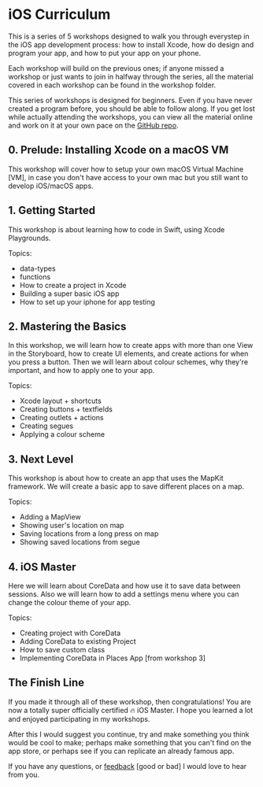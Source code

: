 # **iOS Curriculum**

This is a series of 5 workshops designed to walk you through everystep in the iOS app development process: how to install Xcode, how do design and program your app, and how to put your app on your phone.

Each workshop will build on the previous ones; if anyone missed a workshop or just wants to join in halfway through the series, all the material covered in each workshop can be found in the workshop folder.

This series of workshops is designed for beginners. Even if you have never created a program before, you should be able to follow along. If you get lost while actually attending the workshops, you can view all the material online and work on it at your own pace on the [GitHub repo](github.com/riconaranjo/iOS-Curriculum/tree/master).

## **0. Prelude: Installing Xcode on a macOS VM**

This workshop will cover how to setup your own macOS Virtual Machine [VM], in case you don't have access to your own mac but you still want to develop iOS/macOS apps.

## **1. Getting Started**

This workshop is about learning how to code in Swift, using Xcode Playgrounds.

Topics:

- data-types
- functions
- How to create a project in Xcode
- Building a super basic iOS app
- How to set up your iphone for app testing

## **2. Mastering the Basics**

In this workshop, we will learn how to create apps with more than one View in the Storyboard, how to create UI elements, and create actions for when you press a button. Then we will learn about colour schemes, why they're important, and how to apply one to your app.

Topics:

- Xcode layout + shortcuts
- Creating buttons + textfields
- Creating outlets + actions
- Creating segues
- Applying a colour scheme

## **3. Next Level**

This workshop is about how to create an app that uses the MapKit framework. We will create a basic app to save different places on a map.

Topics:

- Adding a MapView
- Showing user's location on map
- Saving locations from a long press on map
- Showing saved locations from segue

## **4. iOS Master**

Here we will learn about CoreData and how use it to save data between sessions. Also we will learn how to add a settings menu where you can change the colour theme of your app.

Topics:

- Creating project with CoreData
- Adding CoreData to existing Project
- How to save custom class
- Implementing CoreData in Places App [from workshop 3]

## The Finish Line

If you made it through all of these workshop, then congratulations! You are now a totally super officially certified 🔥 iOS Master. I hope you learned a lot and enjoyed participating in my workshops.

After this I would suggest you continue, try and make something you think would be cool to make; perhaps make something that you can't find on the app store, or perhaps see if you can replicate an already famous app.

If you have any questions, or [feedback]() [good or bad] I would love to hear from you. 